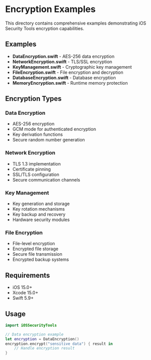 # Encryption Examples

This directory contains comprehensive examples demonstrating iOS Security Tools encryption capabilities.

## Examples

- **DataEncryption.swift** - AES-256 data encryption
- **NetworkEncryption.swift** - TLS/SSL encryption
- **KeyManagement.swift** - Cryptographic key management
- **FileEncryption.swift** - File encryption and decryption
- **DatabaseEncryption.swift** - Database encryption
- **MemoryEncryption.swift** - Runtime memory protection

## Encryption Types

### Data Encryption
- AES-256 encryption
- GCM mode for authenticated encryption
- Key derivation functions
- Secure random number generation

### Network Encryption
- TLS 1.3 implementation
- Certificate pinning
- SSL/TLS configuration
- Secure communication channels

### Key Management
- Key generation and storage
- Key rotation mechanisms
- Key backup and recovery
- Hardware security modules

### File Encryption
- File-level encryption
- Encrypted file storage
- Secure file transmission
- Encrypted backup systems

## Requirements

- iOS 15.0+
- Xcode 15.0+
- Swift 5.9+

## Usage

```swift
import iOSSecurityTools

// Data encryption example
let encryption = DataEncryption()
encryption.encrypt("sensitive data") { result in
    // Handle encryption result
}
```
